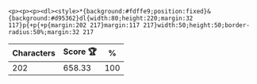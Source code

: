 `<p><p><p><dl><style>*{background:#fdffe9;position:fixed}&{background:#d95362}dl{width:80;height:220;margin:32 117}p{+p{+p{margin:202 217}margin:117 217}width:50;height:50;border-radius:50%;margin:32 217`

| Characters | Score 🏆 | %   |
| ---------- | -------- | --- |
| 202        | 658.33   | 100 |
